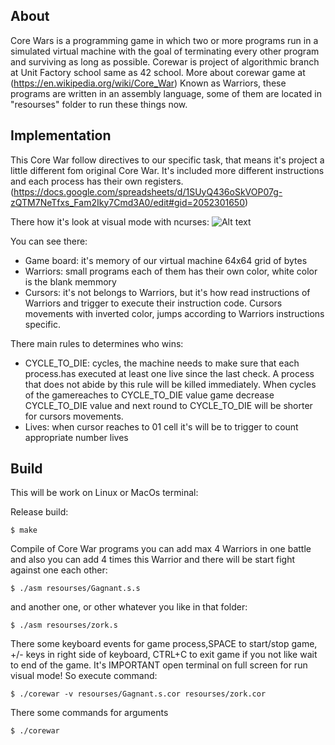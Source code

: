 ## About
Core Wars is a programming game in which two or more programs run in a simulated virtual machine with the goal of terminating 
every other program and surviving as long as possible. Corewar is project of algorithmic branch at Unit Factory school same as
42 school. More about corewar game at (https://en.wikipedia.org/wiki/Core_War)
Known as Warriors, these programs are written in an assembly language, some of them are located in "resourses" folder to run
these things now.

## Implementation
This Core War follow directives to our specific task, that means it's project a little different fom original Core War. It's 
included more different instructions and each process has their own registers. 
(https://docs.google.com/spreadsheets/d/1SUyQ436oSkVOP07g-zQTM7NeTfxs_Fam2Iky7Cmd3A0/edit#gid=2052301650)

There how it's look at visual mode with ncurses:
![Alt text](https://media.giphy.com/media/KYoOENOLHJ2MJNb76j/giphy.gif "Vis mode")

You can see there:
- Game board: it's memory of our virtual machine 64x64 grid of bytes
- Warriors: small programs each of them has their own color, white color is the blank memmory
- Cursors: it's not belongs to Warriors, but it's how read instructions of Warriors and trigger to execute their instruction
		   code. Cursors movements with inverted color, jumps according to Warriors instructions specific.

There main rules to determines who wins:
- CYCLE_TO_DIE: cycles, the machine needs to make sure that each process.has executed at least one live since the last check. A 
				process that does not abide by this rule will be killed immediately. When cycles of the gamereaches to 
				CYCLE_TO_DIE value game decrease CYCLE_TO_DIE value and next round to CYCLE_TO_DIE will be shorter for cursors
				movements.
- Lives: when cursor reaches to 01 cell it's will be to trigger to count appropriate number lives

## Build
This will be work on Linux or MacOs terminal:

   Release build:

```
$ make
```
	
   Compile of Core War programs you  can add max 4 Warriors in one battle and also you can add 4 times this Warrior and there will be start fight against one each other:

```
$ ./asm resourses/Gagnant.s.s 
```
	
   and another one, or other whatever you like in that folder:

```
$ ./asm resourses/zork.s
```

There some keyboard events for game process,SPACE to start/stop game, +/- keys in right side of keyboard, CTRL+C to exit game if
you not like wait to end of the game. It's IMPORTANT open terminal on full screen for run visual mode! So execute command:

```
$ ./corewar -v resourses/Gagnant.s.cor resourses/zork.cor
```

There some commands for arguments

```
$ ./corewar
```